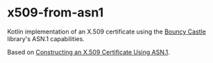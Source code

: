 # x509-from-asn1

Kotlin implementation of an X.509 certificate using the [Bouncy Castle](https://github.com/bcgit/bc-java) library's ASN.1 capabilities.

Based on [Constructing an X.509 Certificate Using ASN.1](https://cipherious.wordpress.com/2013/05/13/constructing-an-x-509-certificate-using-asn-1/).
